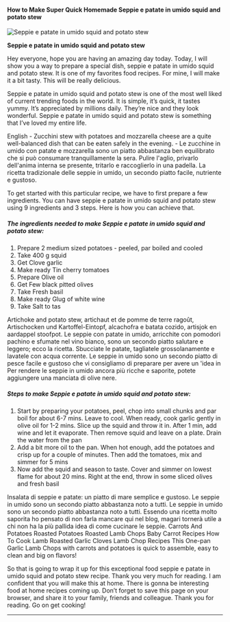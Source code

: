             

#### How to Make Super Quick Homemade Seppie e patate in umido squid and potato stew

![Seppie e patate in umido squid and potato stew](https://img-global.cpcdn.com/recipes/486eeabc7dde250b/751x532cq70/seppie-e-patate-in-umido-squid-and-potato-stew-recipe-main-photo.jpg)

**Seppie e patate in umido squid and potato stew**

Hey everyone, hope you are having an amazing day today. Today, I will show you a way to prepare a special dish, seppie e patate in umido squid and potato stew. It is one of my favorites food recipes. For mine, I will make it a bit tasty. This will be really delicious.

Seppie e patate in umido squid and potato stew is one of the most well liked of current trending foods in the world. It is simple, it’s quick, it tastes yummy. It’s appreciated by millions daily. They’re nice and they look wonderful. Seppie e patate in umido squid and potato stew is something that I’ve loved my entire life.

English - Zucchini stew with potatoes and mozzarella cheese are a quite well-balanced dish that can be eaten safely in the evening. - Le zucchine in umido con patate e mozzarella sono un piatto abbastanza ben equilibrato che si può consumare tranquillamente la sera. Pulire l'aglio, privarlo dell'anima interna se presente, tritarlo e raccoglierlo in una padella. La ricetta tradizionale delle seppie in umido, un secondo piatto facile, nutriente e gustoso.

To get started with this particular recipe, we have to first prepare a few ingredients. You can have seppie e patate in umido squid and potato stew using 9 ingredients and 3 steps. Here is how you can achieve that.

##### The ingredients needed to make Seppie e patate in umido squid and potato stew:

1.  Prepare 2 medium sized potatoes - peeled, par boiled and cooled
2.  Take 400 g squid
3.  Get Clove garlic
4.  Make ready Tin cherry tomatoes
5.  Prepare Olive oil
6.  Get Few black pitted olives
7.  Take Fresh basil
8.  Make ready Glug of white wine
9.  Take Salt to tas

Artichoke and potato stew, artichaut et de pomme de terre ragoût, Artischocken und Kartoffel-Eintopf, alcachofra e batata cozido, artisjok en aardappel stoofpot. Le seppie con patate in umido, arricchite con pomodori pachino e sfumate nel vino bianco, sono un secondo piatto salutare e leggero; ecco la ricetta. Sbucciate le patate, tagliatele grossolanamente e lavatele con acqua corrente. Le seppie in umido sono un secondo piatto di pesce facile e gustoso che vi consigliamo di preparare per avere un 'idea in Per rendere le seppie in umido ancora più ricche e saporite, potete aggiungere una manciata di olive nere.

##### Steps to make Seppie e patate in umido squid and potato stew:

1.  Start by preparing your potatoes, peel, chop into small chunks and par boil for about 6-7 mins. Leave to cool. When ready, cook garlic gently in olive oil for 1-2 mins. Slice up the squid and throw it in. After 1 min, add wine and let it evaporate. Then remove squid and leave on a plate. Drain the water from the pan
2.  Add a bit more oil to the pan. When hot enough, add the potatoes and crisp up for a couple of minutes. Then add the tomatoes, mix and simmer for 5 mins
3.  Now add the squid and season to taste. Cover and simmer on lowest flame for about 20 mins. Right at the end, throw in some sliced olives and fresh basil

Insalata di seppie e patate: un piatto di mare semplice e gustoso. Le seppie in umido sono un secondo piatto abbastanza noto a tutti. Le seppie in umido sono un secondo piatto abbastanza noto a tutti. Essendo una ricetta molto saporita ho pensato di non farla mancare qui nel blog, magari tornerà utile a chi non ha la più pallida idea di come cucinare le seppie. Carrots And Potatoes Roasted Potatoes Roasted Lamb Chops Baby Carrot Recipes How To Cook Lamb Roasted Garlic Cloves Lamb Chop Recipes This One-pan Garlic Lamb Chops with carrots and potatoes is quick to assemble, easy to clean and big on flavors!

So that is going to wrap it up for this exceptional food seppie e patate in umido squid and potato stew recipe. Thank you very much for reading. I am confident that you will make this at home. There is gonna be interesting food at home recipes coming up. Don’t forget to save this page on your browser, and share it to your family, friends and colleague. Thank you for reading. Go on get cooking!

* * *